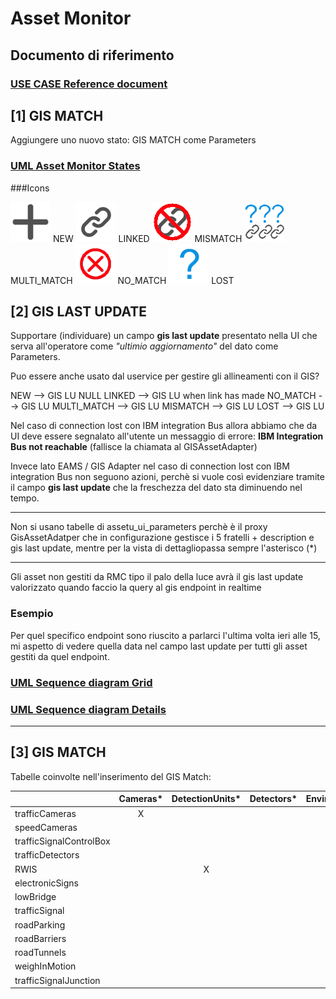 
# Asset Monitor
## Documento di riferimento
### [USE CASE Reference document](CRMS-EAMS-RMCSS_Integr_UseCase_20210216_CGML.docx)

## [1] GIS MATCH
Aggiungere uno nuovo stato: GIS MATCH come Parameters

### [UML Asset Monitor States](./StateDiagrams/AssetMonitorStates)

###Icons

![alt text](CustomFiles/plus.png "Title") NEW ![alt text](CustomFiles/linked.png "Title") LINKED ![alt text](CustomFiles/no-linked.png "Title") MISMATCH 
![alt text](CustomFiles/multimatch.png "Title") MULTI_MATCH ![alt text](CustomFiles/no-match.png "Title") NO_MATCH ![alt text](CustomFiles/question.png "Title") LOST


## [2] GIS LAST UPDATE
Supportare (individuare) un campo __gis last update__ presentato nella UI che serva all'operatore come _"ultimio aggiornamento"_ del dato come Parameters. 

Puo essere anche usato dal uservice per gestire gli allineamenti con il GIS?


NEW --> GIS LU NULL
LINKED --> GIS LU when link has made
NO_MATCH --> GIS LU
MULTI_MATCH --> GIS LU
MISMATCH --> GIS LU
LOST --> GIS LU


Nel caso di connection lost con IBM integration Bus allora abbiamo che da UI deve essere segnalato all'utente un messaggio di errore:
__IBM Integration Bus not reachable__  (fallisce la chiamata al GISAssetAdapter)

Invece lato EAMS / GIS Adapter nel caso di connection lost con IBM integration Bus non seguono azioni, perchè si vuole così evidenziare tramite il campo __gis last update__ che la freschezza del dato sta diminuendo nel tempo.

---

Non si usano tabelle di assetu_ui_parameters perchè è il proxy GisAssetAdatper che in configurazione gestisce i 5 fratelli + description e gis last update, mentre per la vista di dettagliopassa sempre l'asterisco (*)

---

Gli asset non gestiti da RMC tipo il palo della luce avrà il gis last update valorizzato quando faccio la query al gis endpoint in realtime

### Esempio
Per quel specifico endpoint sono riuscito a parlarci l'ultima volta ieri alle 15, mi aspetto di vedere quella data nel campo last update per tutti gli asset gestiti da quel endpoint.
<!-- blank line -->

### [UML Sequence diagram Grid](./SequenceDiagrams/Grid)
### [UML Sequence diagram Details](./SequenceDiagrams/Details)

---


## [3] GIS MATCH

Tabelle coinvolte nell'inserimento del GIS Match:

|  |  Cameras* | DetectionUnits*| Detectors*  | EnvironmentSensors* | LprUnits* | MeasurementStations** | ParkingHouses* | Controllers* | VariableMessageSigns* | VbidUnits*
| -----| :-----:|  :-----:| :-----:| :-----:| :-----:| :-----:| :-----:| :-----:| :-----:| :-----:|
trafficCameras | X |   
speedCameras  |  |   |  |   |  |  |  |  |  |  |  |  |  |  |  |
trafficSignalControlBox |  |   |  |   |  |  |  |  |  |  |  |  |  |  |  |
trafficDetectors |  |   |  |   |  |  |  |  |  |  |  |  |  |  |  |
RWIS |  | X |  |   |  |  |  |  |  |  |  |  |  |  |  |
electronicSigns |  |   |  |   |  |  |  |  | X |  |  |  |  |  |  |
lowBridge |  |   |  |   |  |  |  |  |  |  |  |  |  |  |  |
trafficSignal |  |   |  |   |  |  |  |  |  |  |  |  |  |  |  |
roadParking |  |   |  |   |  |  |  |  |  |  |  |  |  |  |  |
roadBarriers |  |   |  |   |  |  |  |  |  |  |  |  |  |  |  |
roadTunnels |  |   |  |   |  |  |  |  |  |  |  |  |  |  |  |
weighInMotion |  |   |  |   |  |  |  |  |  |  |  |  |  |  |  |
trafficSignalJunction |  |   |  |   |  |  |  |  |  |  |  |  |  |  |  |
